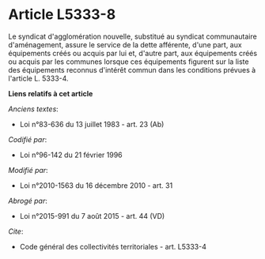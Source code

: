 # Article L5333-8

Le syndicat d'agglomération nouvelle, substitué au syndicat communautaire d'aménagement, assure le service de la dette
afférente, d'une part, aux équipements créés ou acquis par lui et, d'autre part, aux équipements créés ou acquis par les
communes lorsque ces équipements figurent sur la liste des équipements reconnus d'intérêt commun dans les conditions prévues
à l'article L. 5333-4.

**Liens relatifs à cet article**

_Anciens textes_:

  - Loi n°83-636 du 13 juillet 1983 - art. 23 (Ab)

_Codifié par_:

  - Loi n°96-142 du 21 février 1996

_Modifié par_:

  - Loi n°2010-1563 du 16 décembre 2010 - art. 31

_Abrogé par_:

  - Loi n°2015-991 du 7 août 2015 - art. 44 (VD)

_Cite_:

  - Code général des collectivités territoriales - art. L5333-4
